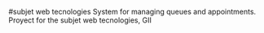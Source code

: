 #subjet web tecnologies
System for managing queues and appointments. Proyect for the subjet web tecnologies, GII
